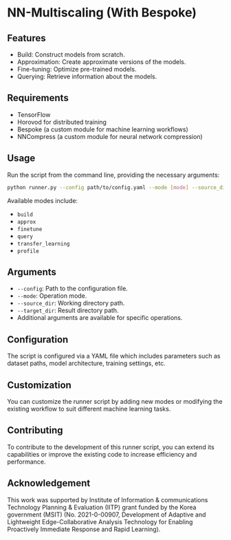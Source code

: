 
# NN-Multiscaling (With Bespoke)

## Features

- Build: Construct models from scratch.
- Approximation: Create approximate versions of the models.
- Fine-tuning: Optimize pre-trained models.
- Querying: Retrieve information about the models.

## Requirements

- TensorFlow
- Horovod for distributed training
- Bespoke (a custom module for machine learning workflows)
- NNCompress (a custom module for neural network compression)

## Usage

Run the script from the command line, providing the necessary arguments:

```bash
python runner.py --config path/to/config.yaml --mode [mode] --source_dir path/to/source --target_dir path/to/target
```

Available modes include:
- `build`
- `approx`
- `finetune`
- `query`
- `transfer_learning`
- `profile`

## Arguments

- `--config`: Path to the configuration file.
- `--mode`: Operation mode.
- `--source_dir`: Working directory path.
- `--target_dir`: Result directory path.
- Additional arguments are available for specific operations.

## Configuration

The script is configured via a YAML file which includes parameters such as dataset paths, model architecture, training settings, etc.

## Customization

You can customize the runner script by adding new modes or modifying the existing workflow to suit different machine learning tasks.

## Contributing

To contribute to the development of this runner script, you can extend its capabilities or improve the existing code to increase efficiency and performance.

## Acknowledgement
This work was supported by Institute of Information & communications Technology Planning & Evaluation (IITP) grant funded by the Korea government (MSIT) (No. 2021-0-00907, Development of Adaptive and Lightweight Edge-Collaborative Analysis Technology for Enabling Proactively Immediate Response and Rapid Learning).